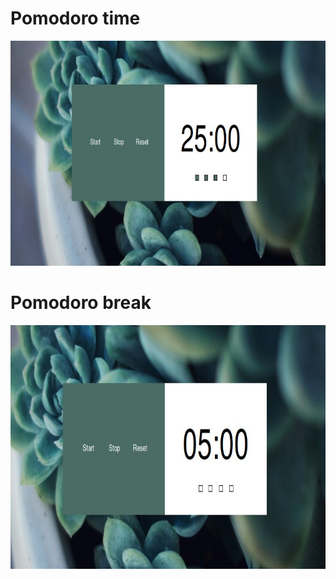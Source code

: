 # Pomodoro time

<p align="center">
  <img width="830" height="360" src="pomodoro.jpg">
</p>

# Pomodoro break

<p align="center">
  <img with="850" height="390" src="break.jpg">
</p>
